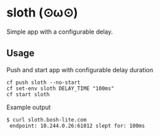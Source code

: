 # sloth (⊙ω⊙)
Simple app with a configurable delay.

## Usage
Push and start app with configurable delay duration
```
cf push sloth --no-start
cf set-env sloth DELAY_TIME "100ms"
cf start sloth
```

Example output
```
$ curl sloth.bosh-lite.com
 endpoint: 10.244.0.26:61012 slept for: 100ms
```
